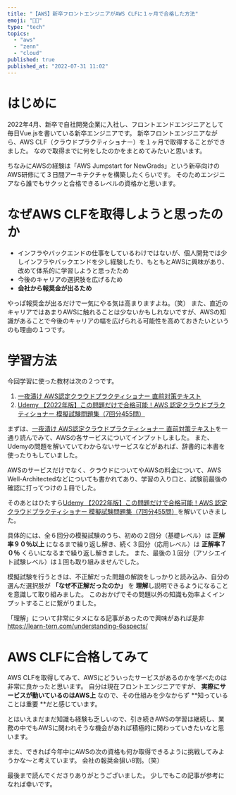 ```yaml
---
title: "【AWS】新卒フロントエンジニアがAWS CLFに１ヶ月で合格した方法"
emoji: "👨‍💻"
type: "tech"
topics:
  - "aws"
  - "zenn"
  - "cloud"
published: true
published_at: "2022-07-31 11:02"
---
```


# はじめに
2022年4月、新卒で自社開発企業に入社し、フロントエンドエンジニアとして毎日Vue.jsを書いている新卒エンジニアです。
新卒フロントエンジニアながら、AWS CLF（クラウドプラクティショナー）を１ヶ月で取得することができました。
なので取得までに何をしたのかをまとめてみたいと思います。

ちなみにAWSの経験は「AWS Jumpstart for NewGrads」という新卒向けのAWS研修にて３日間アーキテクチャを構築したくらいです。
そのためエンジニアなら誰でもサクッと合格できるレベルの資格かと思います。

# なぜAWS CLFを取得しようと思ったのか
- インフラやバックエンドの仕事をしているわけではないが、個人開発では少しインフラやバックエンドを少し経験したり、もともとAWSに興味があり、改めて体系的に学習しようと思ったため
- 今後のキャリアの選択肢を広げるため
- **会社から報奨金が出るため**

やっぱ報奨金が出るだけで一気にやる気は高まりますよね。（笑）
また、直近のキャリアではあまりAWSに触れることは少ないかもしれないですが、AWSの知識があることで今後のキャリアの幅を広げられる可能性を高めておきたいというのも理由の１つです。

# 学習方法
今回学習に使った教材は次の２つです。

1. [一夜漬け AWS認定クラウドプラクティショナー 直前対策テキスト](https://www.amazon.co.jp/%E4%B8%80%E5%A4%9C%E6%BC%AC%E3%81%91-AWS%E8%AA%8D%E5%AE%9A%E3%82%AF%E3%83%A9%E3%82%A6%E3%83%89%E3%83%97%E3%83%A9%E3%82%AF%E3%83%86%E3%82%A3%E3%82%B7%E3%83%A7%E3%83%8A%E3%83%BC-%E7%9B%B4%E5%89%8D%E5%AF%BE%E7%AD%96%E3%83%86%E3%82%AD%E3%82%B9%E3%83%88-%E5%B1%B1%E5%86%85-%E8%B2%B4%E5%BC%98/dp/4798062952/ref=tmm_hrd_swatch_0?_encoding=UTF8&qid=&sr=)
2. [Udemy 【2022年版】この問題だけで合格可能！AWS 認定クラウドプラクティショナー 模擬試験問題集（7回分455問）](https://www.udemy.com/course/aws-4260/)

まずは、[一夜漬け AWS認定クラウドプラクティショナー 直前対策テキスト](https://www.amazon.co.jp/%E4%B8%80%E5%A4%9C%E6%BC%AC%E3%81%91-AWS%E8%AA%8D%E5%AE%9A%E3%82%AF%E3%83%A9%E3%82%A6%E3%83%89%E3%83%97%E3%83%A9%E3%82%AF%E3%83%86%E3%82%A3%E3%82%B7%E3%83%A7%E3%83%8A%E3%83%BC-%E7%9B%B4%E5%89%8D%E5%AF%BE%E7%AD%96%E3%83%86%E3%82%AD%E3%82%B9%E3%83%88-%E5%B1%B1%E5%86%85-%E8%B2%B4%E5%BC%98/dp/4798062952/ref=tmm_hrd_swatch_0?_encoding=UTF8&qid=&sr=)を一通り読んでみて、AWSの各サービスについてインプットしました。
また、Udemyの問題を解いていてわからないサービスなどがあれば、辞書的に本書を使ったりもしていました。

AWSのサービスだけでなく、クラウドについてやAWSの料金について、AWS　Well-Architectedなどについても書かれてあり、学習の入り口と、試験前最後の確認に打ってつけの１冊でした。

そのあとはひたすら[Udemy 【2022年版】この問題だけで合格可能！AWS 認定クラウドプラクティショナー 模擬試験問題集（7回分455問）](https://www.udemy.com/course/aws-4260/)を解いていきました。

具体的には、全６回分の模擬試験のうち、初めの２回分（基礎レベル）は **正解率９０％以上** になるまで繰り返し解き、続く３回分（応用レベル）は **正解率７０％** くらいになるまで繰り返し解きました。
また、最後の１回分（アソシエイト試験レベル）は１回も取り組みませんでした。

模擬試験を行うときは、不正解だった問題の解説をしっかりと読み込み、自分の選んだ選択肢が
**「なぜ不正解だったのか」** を **理解**し説明できるようになることを意識して取り組みました。
このおかげでその問題以外の知識も効率よくインプットすることに繋がりました。


「理解」について非常にタメになる記事があったので興味があれば是非
https://learn-tern.com/understanding-6aspects/

# AWS CLFに合格してみて
AWS CLFを取得してみて、AWSにどういったサービスがあるのかを学べたのは非常に良かったと思います。
自分は現在フロントエンジニアですが、 **実際にサービスが動いているのはAWS上** なので、その仕組みを少なからず **知っていることは重要 **だと感じています。

とはいえまだまだ知識も経験も乏しいので、引き続きAWSの学習は継続し、業務の中でもAWSに関われそうな機会があれば積極的に関わっていきたいなと思います。

また、できれば今年中にAWSの次の資格も何か取得できるように挑戦してみようかな〜と考えています。
会社の報奨金狙い8割。（笑）

最後まで読んでくださりありがとうございました。
少しでもこの記事が参考になれば幸いです。